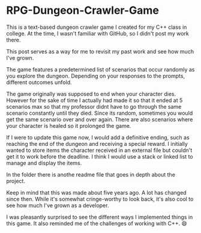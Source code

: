 # RPG-Dungeon-Crawler-Game
This is a text-based dungeon crawler game I created for my C++ class in college. At the time, I wasn't familiar with GitHub, so I didn't post my work there.

This post serves as a way for me to revisit my past work and see how much I've grown. 

The game features a predetermined list of scenarios that occur randomly as you explore the dungeon. Depending on your responses to the prompts, different outcomes unfold.

The game originally was supposed to end when your character dies. However for the sake of time I actually had made it so that it ended at 5 scenarios max so that my professor didnt have to go through the same scenario constantly until they died. Since its random, sometimes you would get the same scenario over and over again. There are also scenarios where your character is healed so it prolonged the game. 

If I were to update this game now, I would add a definitive ending, such as reaching the end of the dungeon and receiving a special reward. I initially wanted to store items the character received in an external file but couldn't get it to work before the deadline. I think I would use a stack or linked list to manage and display the items.

In the folder there is anothe readme file that goes in depth about the project. 

Keep in mind that this was made about five years ago. A lot has changed since then. While it's somewhat cringe-worthy to look back, it's also cool to see how much I've grown as a developer.

I was pleasantly surprised to see the different ways I implemented things in this game. It also reminded me of the challenges of working with C++. 😄
